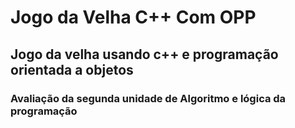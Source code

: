 # Jogo da Velha C++ Com OPP
## Jogo da velha usando c++ e programação orientada a objetos
### Avaliação da segunda unidade de Algoritmo e lógica da programação 
